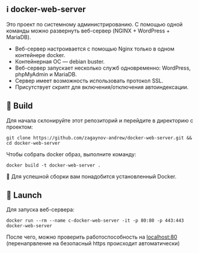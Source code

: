 ## :information_source: docker-web-server
Это проект по системному администрированию. С помощью одной команды можно развернуть веб-сервер (NGINX + WordPress + MariaDB).

- Веб-сервер настроивается с помощью Nginx только в одном контейнере docker.
- Контейнерная ОС — debian buster.
- Веб-сервер запускает несколько служб одновременно: WordPress, phpMyAdmin и MariaDB.
- Сервер имеет возможность использовать протокол SSL.
- Присутствует скрипт для включения/отключения автоиндексации.


## :hammer: Build

Для начала склонируйте этот репозиторий и перейдите в директорию с проектом:

```
git clone https://github.com/zagaynov-andrew/docker-web-server.git && cd docker-web-server
```

Чтобы собрать docker образ, выполните команду:
```
docker build -t docker-web-server .
```

:pushpin: Для успешной сборки вам понадобится установленный Docker.

## :rocket: Launch

Для запуска веб-сервера:

```
docker run --rm --name c-docker-web-server -it -p 80:80 -p 443:443 docker-web-server
```

После чего, можно проверить работоспособность на [localhost:80](http://localhost:80) (перенапрвление на безопасный https происходит автоматически)

